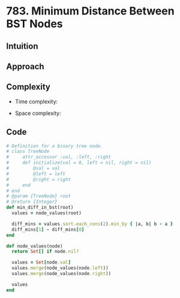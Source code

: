 # 783. Minimum Distance Between BST Nodes

## Intuition

## Approach
<!-- Describe your approach to solving the problem. -->

## Complexity

- Time complexity:
<!-- Add your time complexity here, e.g. $$O(n)$$ -->

- Space complexity:
<!-- Add your space complexity here, e.g. $$O(n)$$ -->

## Code

```ruby
# Definition for a binary tree node.
# class TreeNode
#     attr_accessor :val, :left, :right
#     def initialize(val = 0, left = nil, right = nil)
#         @val = val
#         @left = left
#         @right = right
#     end
# end
# @param {TreeNode} root
# @return {Integer}
def min_diff_in_bst(root)
  values = node_values(root)

  diff_mins = values.sort.each_cons(2).min_by { |a, b| b - a }
  diff_mins[1] - diff_mins[0]
end

def node_values(node)
  return Set[] if node.nil?

  values = Set[node.val]
  values.merge(node_values(node.left))
  values.merge(node_values(node.right))

  values
end
```
